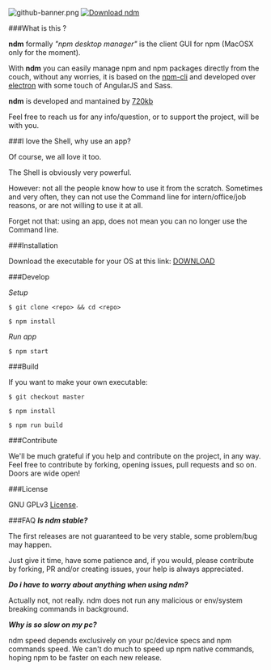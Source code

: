 ![github-banner.png](https://bitbucket.org/repo/84zgAd/images/3176385413-github-banner.png)
[![Download ndm](http://i.imgur.com/z68cq3y.png)](https://720kb.github.io/ndm)

###What is this ?

**ndm** formally _"npm desktop manager"_ is the client GUI for npm (MacOSX only for the moment).

With **ndm** you can easily manage npm and npm packages directly from the couch, without any worries, it is based on the [npm-cli](https://docs.npmjs.com/cli/npm) and developed over [electron](https://github.com/electron/electron) with some touch of AngularJS and Sass.

**ndm** is developed and mantained by [720kb](http://720kb.net)

Feel free to reach us for any info/question, or to support the project, will be with you.

###I love the Shell, why use an app?

Of course, we all love it too.

The Shell is obviously very powerful.

However: not all the people know how to use it from the scratch.
Sometimes and very often, they can not use the Command line for intern/office/job reasons, or are not willing to use it at all.

Forget not that: using an app, does not mean you can no longer use the Command line.

###Installation

Download the executable for your OS at this link: [DOWNLOAD](https://720kb.github.io/ndm)

###Develop

_Setup_

`$ git clone <repo> && cd <repo>`

`$ npm install`

_Run app_

`$ npm start`


###Build

If you want to make your own executable:

`$ git checkout master`

`$ npm install`

`$ npm run build`

###Contribute

We'll be much grateful if you help and contribute on the project, in any way.
Feel free to contribute by forking, opening issues, pull requests and so on.
Doors are wide open!

###License

GNU GPLv3 [License](LICENSE.md).

###FAQ
**_Is ndm stable?_**

The first releases are not guaranteed to be very stable, some problem/bug may happen.

Just give it time, have some patience and, if you would, please contribute by forking, PR and/or creating issues, your help is always appreciated.

**_Do i have to worry about anything when using ndm?_**

Actually not, not really.
ndm does not run any malicious or env/system breaking commands in background.

**_Why is so slow on my pc?_**

ndm speed depends exclusively on your pc/device specs and npm commands speed.
We can't do much to speed up npm native commands, hoping npm to be faster on each new release.